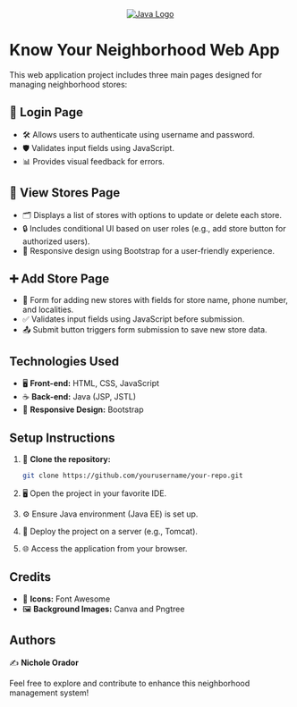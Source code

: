 <div align="center" style=:"size:100px;">
  <a href="https://www.java.com/">
    <img src="https://www.vectorlogo.zone/logos/java/java-ar21.svg" alt="Java Logo">
  </a>
</div>

# Know Your Neighborhood Web App

This web application project includes three main pages designed for managing neighborhood stores:

## 🚪 Login Page
- 🛠️ Allows users to authenticate using username and password.
- 🛡️ Validates input fields using JavaScript.
- 📊 Provides visual feedback for errors.

## 🏬 View Stores Page
- 🗂️ Displays a list of stores with options to update or delete each store.
- 🔒 Includes conditional UI based on user roles (e.g., add store button for authorized users).
- 📱 Responsive design using Bootstrap for a user-friendly experience.

## ➕ Add Store Page
- 📝 Form for adding new stores with fields for store name, phone number, and localities.
- ✅ Validates input fields using JavaScript before submission.
- 📤 Submit button triggers form submission to save new store data.

## Technologies Used
- 🖥️ **Front-end:** HTML, CSS, JavaScript
- ☕ **Back-end:** Java (JSP, JSTL)
- 📱 **Responsive Design:** Bootstrap

## Setup Instructions
1. 📂 **Clone the repository:**
   
   ```sh
   git clone https://github.com/yourusername/your-repo.git
2. 🖥️ Open the project in your favorite IDE.
3. ⚙️ Ensure Java environment (Java EE) is set up.
4. 🚀 Deploy the project on a server (e.g., Tomcat).
5. 🌐 Access the application from your browser.

## Credits
- 🎨 **Icons:** Font Awesome
- 🖼️ **Background Images:** Canva and Pngtree

## Authors
 ✍️ **Nichole Orador**
 
Feel free to explore and contribute to enhance this neighborhood management system!
